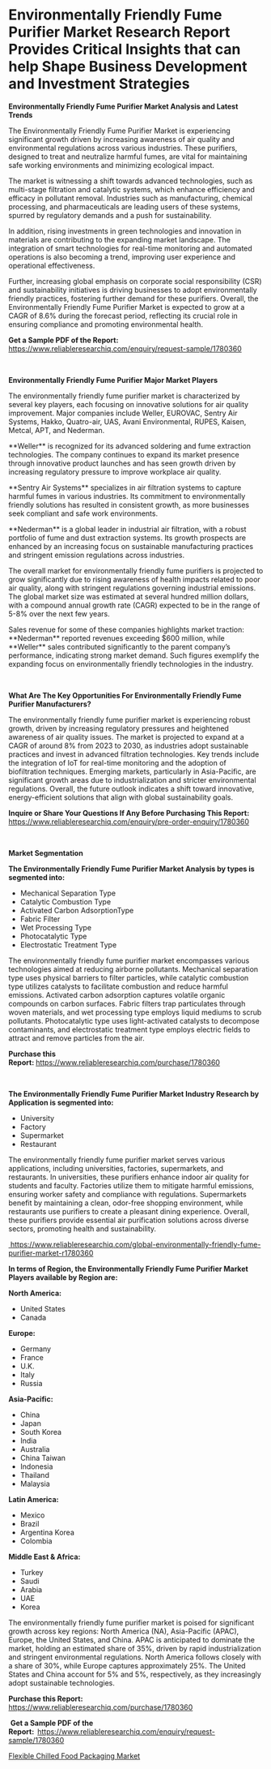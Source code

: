 <p><h1>Environmentally Friendly Fume Purifier Market Research Report Provides Critical Insights that can help Shape Business Development and Investment Strategies</h1></p><p><strong>Environmentally Friendly Fume Purifier Market Analysis and Latest Trends</strong></p>
<p><p>The Environmentally Friendly Fume Purifier Market is experiencing significant growth driven by increasing awareness of air quality and environmental regulations across various industries. These purifiers, designed to treat and neutralize harmful fumes, are vital for maintaining safe working environments and minimizing ecological impact. </p><p>The market is witnessing a shift towards advanced technologies, such as multi-stage filtration and catalytic systems, which enhance efficiency and efficacy in pollutant removal. Industries such as manufacturing, chemical processing, and pharmaceuticals are leading users of these systems, spurred by regulatory demands and a push for sustainability. </p><p>In addition, rising investments in green technologies and innovation in materials are contributing to the expanding market landscape. The integration of smart technologies for real-time monitoring and automated operations is also becoming a trend, improving user experience and operational effectiveness.</p><p>Further, increasing global emphasis on corporate social responsibility (CSR) and sustainability initiatives is driving businesses to adopt environmentally friendly practices, fostering further demand for these purifiers. Overall, the Environmentally Friendly Fume Purifier Market is expected to grow at a CAGR of 8.6% during the forecast period, reflecting its crucial role in ensuring compliance and promoting environmental health.</p></p>
<p><strong>Get a Sample PDF of the Report:&nbsp;</strong> <a href="https://www.reliableresearchiq.com/enquiry/request-sample/1780360?utm_campaign=3046&utm_medium=2&utm_source=Github&utm_content=ia&utm_term=25032025&utm_id=environmentally-friendly-fume-purifier">https://www.reliableresearchiq.com/enquiry/request-sample/1780360</a></p>
<p>&nbsp;</p>
<p><strong>Environmentally Friendly Fume Purifier Major Market Players</strong></p>
<p><p>The environmentally friendly fume purifier market is characterized by several key players, each focusing on innovative solutions for air quality improvement. Major companies include Weller, EUROVAC, Sentry Air Systems, Hakko, Quatro-air, UAS, Avani Environmental, RUPES, Kaisen, Metcal, APT, and Nederman.</p><p>**Weller** is recognized for its advanced soldering and fume extraction technologies. The company continues to expand its market presence through innovative product launches and has seen growth driven by increasing regulatory pressure to improve workplace air quality.</p><p>**Sentry Air Systems** specializes in air filtration systems to capture harmful fumes in various industries. Its commitment to environmentally friendly solutions has resulted in consistent growth, as more businesses seek compliant and safe work environments.</p><p>**Nederman** is a global leader in industrial air filtration, with a robust portfolio of fume and dust extraction systems. Its growth prospects are enhanced by an increasing focus on sustainable manufacturing practices and stringent emission regulations across industries.</p><p>The overall market for environmentally friendly fume purifiers is projected to grow significantly due to rising awareness of health impacts related to poor air quality, along with stringent regulations governing industrial emissions. The global market size was estimated at several hundred million dollars, with a compound annual growth rate (CAGR) expected to be in the range of 5-8% over the next few years.</p><p>Sales revenue for some of these companies highlights market traction: **Nederman** reported revenues exceeding $600 million, while **Weller** sales contributed significantly to the parent company’s performance, indicating strong market demand. Such figures exemplify the expanding focus on environmentally friendly technologies in the industry.</p></p>
<p>&nbsp;</p>
<p><strong>What Are The Key Opportunities For Environmentally Friendly Fume Purifier Manufacturers?</strong></p>
<p><p>The environmentally friendly fume purifier market is experiencing robust growth, driven by increasing regulatory pressures and heightened awareness of air quality issues. The market is projected to expand at a CAGR of around 8% from 2023 to 2030, as industries adopt sustainable practices and invest in advanced filtration technologies. Key trends include the integration of IoT for real-time monitoring and the adoption of biofiltration techniques. Emerging markets, particularly in Asia-Pacific, are significant growth areas due to industrialization and stricter environmental regulations. Overall, the future outlook indicates a shift toward innovative, energy-efficient solutions that align with global sustainability goals.</p></p>
<p><strong>Inquire or Share Your Questions If Any Before Purchasing This Report:</strong> <a href="https://www.reliableresearchiq.com/enquiry/pre-order-enquiry/1780360?utm_campaign=3046&utm_medium=2&utm_source=Github&utm_content=ia&utm_term=25032025&utm_id=environmentally-friendly-fume-purifier">https://www.reliableresearchiq.com/enquiry/pre-order-enquiry/1780360</a></p>
<p>&nbsp;</p>
<p><strong>Market Segmentation</strong></p>
<p><strong>The Environmentally Friendly Fume Purifier Market Analysis by types is segmented into:</strong></p>
<p><ul><li>Mechanical Separation Type</li><li>Catalytic Combustion Type</li><li>Activated Carbon AdsorptionType</li><li>Fabric Filter</li><li>Wet Processing Type</li><li>Photocatalytic Type</li><li>Electrostatic Treatment Type</li></ul></p>
<p><p>The environmentally friendly fume purifier market encompasses various technologies aimed at reducing airborne pollutants. Mechanical separation type uses physical barriers to filter particles, while catalytic combustion type utilizes catalysts to facilitate combustion and reduce harmful emissions. Activated carbon adsorption captures volatile organic compounds on carbon surfaces. Fabric filters trap particulates through woven materials, and wet processing type employs liquid mediums to scrub pollutants. Photocatalytic type uses light-activated catalysts to decompose contaminants, and electrostatic treatment type employs electric fields to attract and remove particles from the air.</p></p>
<p><strong>Purchase this Report:&nbsp;</strong><a href="https://www.reliableresearchiq.com/purchase/1780360?utm_campaign=3046&utm_medium=2&utm_source=Github&utm_content=ia&utm_term=25032025&utm_id=environmentally-friendly-fume-purifier">https://www.reliableresearchiq.com/purchase/1780360</a></p>
<p>&nbsp;</p>
<p><strong>The Environmentally Friendly Fume Purifier Market Industry Research by Application is segmented into:</strong></p>
<p><ul><li>University</li><li>Factory</li><li>Supermarket</li><li>Restaurant</li></ul></p>
<p><p>The environmentally friendly fume purifier market serves various applications, including universities, factories, supermarkets, and restaurants. In universities, these purifiers enhance indoor air quality for students and faculty. Factories utilize them to mitigate harmful emissions, ensuring worker safety and compliance with regulations. Supermarkets benefit by maintaining a clean, odor-free shopping environment, while restaurants use purifiers to create a pleasant dining experience. Overall, these purifiers provide essential air purification solutions across diverse sectors, promoting health and sustainability.</p></p>
<p><a href="https://www.reliableresearchiq.com/global-environmentally-friendly-fume-purifier-market-r1780360?utm_campaign=3046&utm_medium=2&utm_source=Github&utm_content=ia&utm_term=25032025&utm_id=environmentally-friendly-fume-purifier">&nbsp;https://www.reliableresearchiq.com/global-environmentally-friendly-fume-purifier-market-r1780360</a></p>
<p><strong>In terms of Region, the Environmentally Friendly Fume Purifier Market Players available by Region are:</strong></p>
<p>
    <p> <strong> North America: </strong>
        <ul>
            <li>United States</li>
            <li>Canada</li>
        </ul>
        </p> 
    <p> <strong> Europe: </strong>
        <ul>
            <li>Germany</li>
            <li>France</li>
            <li>U.K.</li>
            <li>Italy</li>
            <li>Russia</li>
        </ul>
        </p> 
    <p> <strong> Asia-Pacific: </strong>
        <ul>
            <li>China</li>
            <li>Japan</li>
            <li>South Korea</li>
            <li>India</li>
            <li>Australia</li>
            <li>China Taiwan</li>
            <li>Indonesia</li>
            <li>Thailand</li>
            <li>Malaysia</li>
        </ul>
        </p> 
    <p> <strong> Latin America: </strong>
        <ul>
            <li>Mexico</li>
            <li>Brazil</li>
            <li>Argentina Korea</li>
            <li>Colombia</li>
        </ul>
        </p> 
    <p> <strong> Middle East & Africa: </strong>
        <ul>
            <li>Turkey</li>
            <li>Saudi</li>
            <li>Arabia</li>
            <li>UAE</li>
            <li>Korea</li>
        </ul>
    </p>
    </p>
<p><p>The environmentally friendly fume purifier market is poised for significant growth across key regions: North America (NA), Asia-Pacific (APAC), Europe, the United States, and China. APAC is anticipated to dominate the market, holding an estimated share of 35%, driven by rapid industrialization and stringent environmental regulations. North America follows closely with a share of 30%, while Europe captures approximately 25%. The United States and China account for 5% and 5%, respectively, as they increasingly adopt sustainable technologies.</p></p>
<p><strong>Purchase this Report: </strong><a href="https://www.reliableresearchiq.com/purchase/1780360?utm_campaign=3046&utm_medium=2&utm_source=Github&utm_content=ia&utm_term=25032025&utm_id=environmentally-friendly-fume-purifier">https://www.reliableresearchiq.com/purchase/1780360</a></p>
<p>&nbsp;<strong>Get a Sample PDF of the Report:&nbsp;&nbsp;</strong><a href="https://www.reliableresearchiq.com/enquiry/request-sample/1780360?utm_campaign=3046&utm_medium=2&utm_source=Github&utm_content=ia&utm_term=25032025&utm_id=environmentally-friendly-fume-purifier">https://www.reliableresearchiq.com/enquiry/request-sample/1780360</a></p>
<p><strong></strong></p>
<p><p><a href="https://github.com/ajayanhaizan/Market-Research-Report-List-1/blob/main/flexible-chilled-food-packaging-market.md?utm_campaign=3046&utm_medium=2&utm_source=Github&utm_content=ia&utm_term=25032025&utm_id=environmentally-friendly-fume-purifier">Flexible Chilled Food Packaging Market</a></p></p>